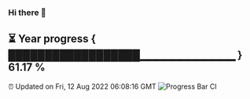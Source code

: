 ### Hi there 👋
⏳ Year progress { ██████████████████▁▁▁▁▁▁▁▁▁▁▁▁ } 61.17 %
---
⏰ Updated on Fri, 12 Aug 2022 06:08:16 GMT
![Progress Bar CI](https://github.com/Moyi321/Moyi321/workflows/Progress%20Bar%20CI/badge.svg)
